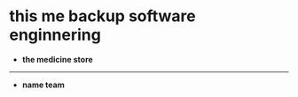 this me backup software enginnering
====================================
 - **the medicine store**
 ------------------------------
 - **name team**